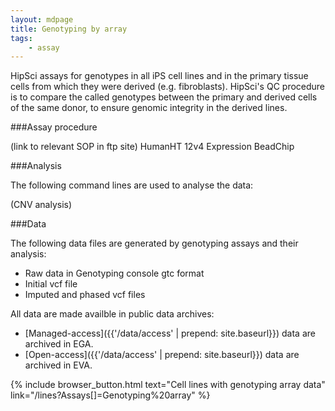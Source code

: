 ```yaml
---
layout: mdpage
title: Genotyping by array
tags:
    - assay
---
```


HipSci assays for genotypes in all iPS cell lines and in the primary
tissue cells from which they were derived (e.g. fibroblasts). HipSci's QC procedure is to
compare the called genotypes between the primary and derived cells of the
same donor, to ensure genomic integrity in the derived lines.

###Assay procedure

(link to relevant SOP in ftp site)
HumanHT 12v4 Expression BeadChip

###Analysis

The following command lines are used to analyse the data:

(CNV analysis)

###Data

The following data files are generated by genotyping assays and their analysis:

*   Raw data in Genotyping console gtc format
*   Initial vcf file
*   Imputed and phased vcf files

All data are made availble in public data archives:

*   [Managed-access]({{'/data/access' | prepend: site.baseurl}}) data are archived in EGA.
*   [Open-access]({{'/data/access' | prepend: site.baseurl}}) data are archived in EVA.

{% include browser_button.html text="Cell lines with genotyping array data" link="/lines?Assays[]=Genotyping%20array" %}
